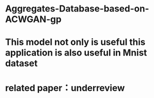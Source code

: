# Aggregates-Database-based-on-ACWGAN-gp
# This model not only is useful this application is also useful in Mnist dataset
# related paper：underreview
